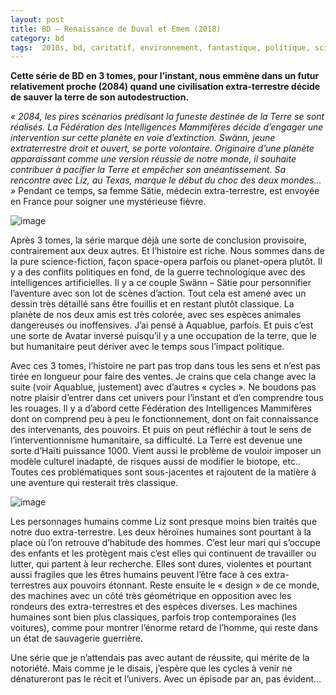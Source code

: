 ```yaml
---
layout: post
title: BD – Renaissance de Duval et Emem (2018)
category: bd
tags:  2010s, bd, caritatif, environnement, fantastique, politique, science-fiction, space opera
---
```


**Cette série de BD en 3 tomes, pour l’instant, nous emmène dans un futur relativement proche (2084) quand une civilisation extra-terrestre décide de sauver la terre de son autodestruction.**

*« 2084, les pires scénarios prédisant la funeste destinée de la Terre se sont réalisés. La Fédération des Intelligences Mammifères décide d’engager une intervention sur cette planète en voie d’extinction. Swänn, jeune extraterrestre droit et ouvert, se porte volontaire. Originaire d’une planète apparaissant comme une version réussie de notre monde, il souhaite contribuer à pacifier la Terre et empêcher son anéantissement. Sa rencontre avec Liz, au Texas, marque le début du choc des deux mondes… »* Pendant ce temps, sa femme Sätie, médecin extra-terrestre, est envoyée en France pour soigner une mystérieuse fièvre.

![image](https://filedn.eu/llqi9IBxlYouGRXYG2xlROb/img/2021/renaissance1.jpg)

Après 3 tomes, la série marque déjà une sorte de conclusion provisoire, contrairement aux deux autres. Et l’histoire est riche. Nous sommes dans de la pure science-fiction, façon space-opera parfois ou planet-opera plutôt. Il y a des conflits politiques en fond, de la guerre technologique avec des intelligences artificielles. Il y a ce couple Swänn – Sätie pour personnifier l’aventure avec son lot de scènes d’action. Tout cela est amené avec un dessin très détaillé sans être fouillis et en restant plutôt classique. La planète de nos deux amis est très colorée, avec ses espèces animales dangereuses ou inoffensives. J’ai pensé à Aquablue, parfois. Et puis c’est une sorte de Avatar inversé puisqu’il y a une occupation de la terre, que le but humanitaire peut dériver avec le temps sous l’impact politique.

Avec ces 3 tomes, l’histoire ne part pas trop dans tous les sens et n’est pas tirée en longueur pour faire des ventes. Je crains que cela change avec la suite (voir Aquablue, justement) avec d’autres « cycles ». Ne boudons pas notre plaisir d’entrer dans cet univers pour l’instant et d’en comprendre tous les rouages. Il y a d’abord cette Fédération des Intelligences Mammifères dont on comprend peu à peu le fonctionnement, dont on fait connaissance des intervenants, des pouvoirs. Et puis on peut réfléchir à tout le sens de l’interventionnisme humanitaire, sa difficulté. La Terre est devenue une sorte d’Haïti puissance 1000. Vient aussi le problème de vouloir imposer un modèle culturel inadapté, de risques aussi de modifier le biotope, etc.. Toutes ces problématiques sont sous-jacentes et rajoutent de la matière à une aventure qui resterait très classique.

![image](https://filedn.eu/llqi9IBxlYouGRXYG2xlROb/img/2021/renaissance2.jpg)

Les personnages humains comme Liz sont presque moins bien traités que notre duo extra-terrestre. Les deux héroïnes humaines sont pourtant à la place où l’on retrouve d’habitude des hommes. C’est leur mari qui s’occupe des enfants et les protègent mais c’est elles qui continuent de travailler ou lutter, qui partent à leur recherche. Elles sont dures, violentes et pourtant aussi fragiles que les êtres humains peuvent l’être face à ces extra-terrestres aux pouvoirs étonnant. Reste ensuite le « design » de ce monde, des machines avec un côté très géométrique en opposition avec les rondeurs des extra-terrestres et des espèces diverses. Les machines humaines sont bien plus classiques, parfois trop contemporaines (les voitures), comme pour montrer l’énorme retard de l’homme, qui reste dans un état de sauvagerie guerrière.

Une série que je n’attendais pas avec autant de réussite, qui mérite de la notoriété. Mais comme je le disais, j’espère que les cycles à venir ne dénatureront pas le récit et l’univers. Avec un épisode par an, pas évident…

